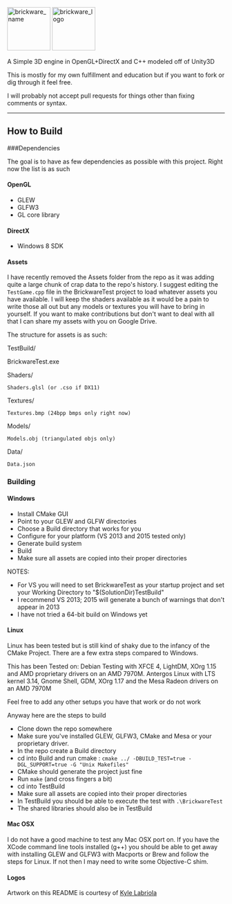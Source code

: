<img src="http://i.imgur.com/83X6Kfn.png" alt="brickware_name" height="100">
<img src="http://i.imgur.com/Qje9ZhI.png" alt="brickware_logo" height="100">

A Simple 3D engine in OpenGL+DirectX and C++ modeled off of Unity3D

This is mostly for my own fulfillment and education but if you want to fork or dig through it feel free.

I will probably not accept pull requests for things other than fixing comments or syntax.

------

## How to Build


###Dependencies

The goal is to have as few dependencies as possible with this project. Right now the list is as such

#### OpenGL
 * GLEW
 * GLFW3
 * GL core library

#### DirectX
 * Windows 8 SDK

#### Assets

I have recently removed the Assets folder from the repo as it was adding quite a large chunk of crap data to the repo's history. I suggest editing the `TestGame.cpp` file in the BrickwareTest project to load whatever assets you have available. I will keep the shaders available as it would be a pain to write those all out but any models or textures you will have to bring in yourself. If you want to make contributions but don't want to deal with all that I can share my assets with you on Google Drive.

The structure for assets is as such:

TestBuild/

  BrickwareTest.exe
  
  Shaders/
  
    Shaders.glsl (or .cso if DX11)
    
  Textures/
  
    Textures.bmp (24bpp bmps only right now)
    
  Models/
  
    Models.obj (triangulated objs only)
    
  Data/
  
    Data.json

### Building

#### Windows

 * Install CMake GUI
 * Point to your GLEW and GLFW directories
 * Choose a Build directory that works for you
 * Configure for your platform (VS 2013 and 2015 tested only)
 * Generate build system
 * Build
 * Make sure all assets are copied into their proper directories

 NOTES:
 * For VS you will need to set BrickwareTest as your startup project and set your Working Directory to "$(SolutionDir)TestBuild"
 * I recommend VS 2013; 2015 will generate a bunch of warnings that don't appear in 2013
 * I have not tried a 64-bit build on Windows yet

#### Linux

Linux has been tested but is still kind of shaky due to the infancy of the CMake Project. There are a few extra steps compared to Windows.

This has been Tested on:
Debian Testing with XFCE 4, LightDM, XOrg 1.15 and AMD proprietary drivers on an AMD 7970M.
Antergos Linux with LTS kernel 3.14, Gnome Shell, GDM, XOrg 1.17 and the Mesa Radeon drivers on an AMD 7970M

Feel free to add any other setups you have that work or do not work

Anyway here are the steps to build

 * Clone down the repo somewhere
 * Make sure you've installed GLEW, GLFW3, CMake and Mesa or your proprietary driver.
 * In the repo create a Build directory
 * cd into Build and run cmake : `cmake ../ -DBUILD_TEST=true -DGL_SUPPORT=true -G "Unix Makefiles"`
 * CMake should generate the project just fine
 * Run `make` (and cross fingers a bit)
 * cd into TestBuild
 * Make sure all assets are copied into their proper directories
 * In TestBuild you should be able to execute the test with `.\BrickwareTest`
 * The shared libraries should also be in TestBuild

#### Mac OSX

I do not have a good machine to test any Mac OSX port on. If you have the XCode command line tools installed (g++) you should be able to get away with installing GLEW and GLFW3 with Macports or Brew and follow the steps for Linux. If not then I may need to write some Objective-C shim.

#### Logos
Artwork on this README is courtesy of [Kyle Labriola](http://www.kylelabriola.com/)
